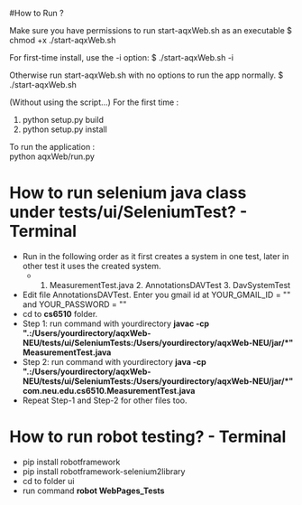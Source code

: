 #How to Run ?   

Make sure you have permissions to run start-aqxWeb.sh as an executable
$ chmod +x ./start-aqxWeb.sh

For first-time install, use the -i option:
$ ./start-aqxWeb.sh -i

Otherwise run start-aqxWeb.sh with no options
to run the app normally.
$ ./start-aqxWeb.sh


(Without using the script...)
For the first time :    
1. python setup.py build    
2. python setup.py install    

To run the application :    
python aqxWeb/run.py    

# How to run selenium java class under tests/ui/SeleniumTest? - Terminal
* Run in the following order as it first creates a system in one test, later in other test it uses the created system.
  * 1. MeasurementTest.java 2. AnnotationsDAVTest 3. DavSystemTest
* Edit file AnnotationsDAVTest. Enter you gmail id at YOUR_GMAIL_ID = "" and YOUR_PASSWORD = ""
* cd to **cs6510** folder.
* Step 1: run command with yourdirectory **javac -cp ".:/Users/yourdirectory/aqxWeb-NEU/tests/ui/SeleniumTests:/Users/yourdirectory/aqxWeb-NEU/jar/*" MeasurementTest.java**
* Step 2: run command with yourdirectory **java -cp ".:/Users/yourdirectory/aqxWeb-NEU/tests/ui/SeleniumTests:/Users/yourdirectory/aqxWeb-NEU/jar/*" com.neu.edu.cs6510.MeasurementTest.java**
* Repeat Step-1 and Step-2 for other files too.

# How to run robot testing? - Terminal
* pip install robotframework
* pip install robotframework-selenium2library
* cd to folder ui
* run command **robot WebPages_Tests**

 

